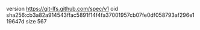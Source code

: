 version https://git-lfs.github.com/spec/v1
oid sha256:cb3a82a914543ffac5891f14f4fa37001957cb07fe0df058793af296e119647d
size 567
